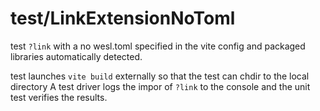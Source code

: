 # test/LinkExtensionNoToml

test `?link` with a no wesl.toml specified in the vite config and packaged libraries automatically detected.

test launches `vite build` externally so that the test can chdir to the local directory
A test driver logs the impor of `?link` to the console and the unit test verifies
the results.
